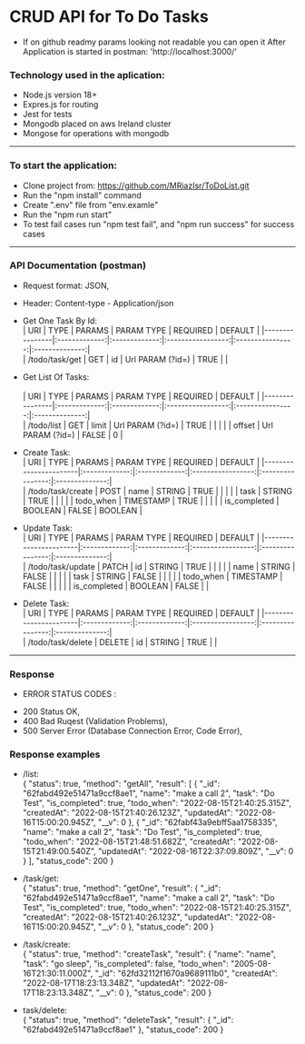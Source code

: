 # CRUD API for To Do Tasks 
* If on github readmy params looking not readable you can open it After Application is started in postman: 'http://localhost:3000/' 

### Technology used in the aplication: ###
* Node.js version 18+
* Expres.js for routing
* Jest for tests
* Mongodb placed on aws Ireland cluster
* Mongose for operations with mongodb  
---------------------------------------------------------------------------------- 
### To start the application:
* Clone project from: https://github.com/MRiazIsr/ToDoList.git  
* Run the "npm install" command
* Create ".env" file from "env.examle"  
* Run the "npm run start"
* To test fail cases run "npm test fail", and "npm run success" for success cases  
------------------------------------------------------------------------------------------------------------------    
### API Documentation (postman)
* Request format: JSON,
* Header: Content-type - Application/json


* Get One Task By Id:<br>
|      URI       |      TYPE     |    PARAMS     |     PARAM TYPE    |     REQUIRED     |     DEFAULT    | 
|----------------|:-------------:|:-------------:|:-----------------:|:----------------:|:--------------:|         
| /todo/task/get |      GET      |      id       |  Url PARAM (?id=) |       TRUE       |                |

* Get List Of Tasks:<br>  
|      URI       |      TYPE     |    PARAMS     |     PARAM TYPE    |     REQUIRED     |     DEFAULT    | 
|----------------|:-------------:|:-------------:|:-----------------:|:----------------:|:--------------:|         
|   /todo/list   |      GET      |     limit     |  Url PARAM (?id=) |       TRUE       |                |
|                |               |     offset    |  Url PARAM (?id=) |       FALSE      |       0        |

* Create Task:<br> 
|      URI              |      TYPE     |    PARAMS     |     PARAM TYPE    |     REQUIRED     |     DEFAULT    | 
|-----------------------|:-------------:|:-------------:|:-----------------:|:----------------:|:--------------:|         
|   /todo/task/create   |     POST      |      name     |       STRING      |       TRUE       |                |
|                       |               |      task     |       STRING      |       TRUE       |                |
|                       |               |   todo_when   |      TIMESTAMP    |       TRUE       |                |
|                       |               |  is_completed |       BOOLEAN     |       FALSE      |     BOOLEAN    |

* Update Task:<br>
|      URI              |      TYPE     |    PARAMS     |     PARAM TYPE    |     REQUIRED     |     DEFAULT    | 
|-----------------------|:-------------:|:-------------:|:-----------------:|:----------------:|:--------------:|         
|   /todo/task/update   |     PATCH     |       id      |       STRING      |       TRUE       |                |
|                       |               |      name     |       STRING      |       FALSE      |                |
|                       |               |      task     |       STRING      |       FALSE      |                |
|                       |               |   todo_when   |      TIMESTAMP    |       FALSE      |                |
|                       |               |  is_completed |       BOOLEAN     |       FALSE      |                |

* Delete Task:<br>
|      URI              |      TYPE     |    PARAMS     |     PARAM TYPE    |     REQUIRED     |     DEFAULT    | 
|-----------------------|:-------------:|:-------------:|:-----------------:|:----------------:|:--------------:|         
|   /todo/task/delete   |     DELETE    |       id      |       STRING      |       TRUE       |                |

------------------------------------------------------------------------------------------------------------------  
### Response                                   
* ERROR STATUS CODES :
- 200 Status OK,
- 400 Bad Ruqest (Validation Problems),
- 500 Server Error (Database Connection Error, Code Error),
### Response examples
* /list:<br> 
 {
    "status": true,
    "method": "getAll",
    "result": [
        {
            "_id": "62fabd492e51471a9ccf8ae1",
            "name": "make a call 2",
            "task": "Do Test",
            "is_completed": true,
            "todo_when": "2022-08-15T21:40:25.315Z",
            "createdAt": "2022-08-15T21:40:26.123Z",
            "updatedAt": "2022-08-16T15:00:20.945Z",
            "__v": 0
        },
        {
            "_id": "62fabf43a9ebff5aa1758335",
            "name": "make a call 2",
            "task": "Do Test",
            "is_completed": true,
            "todo_when": "2022-08-15T21:48:51.682Z",
            "createdAt": "2022-08-15T21:49:00.540Z",
            "updatedAt": "2022-08-16T22:37:09.809Z",
            "__v": 0
        }
    ],
    "status_code": 200
}

* /task/get:<br>
{
    "status": true,
    "method": "getOne",
    "result": {
        "_id": "62fabd492e51471a9ccf8ae1",
        "name": "make a call 2",
        "task": "Do Test",
        "is_completed": true,
        "todo_when": "2022-08-15T21:40:25.315Z",
        "createdAt": "2022-08-15T21:40:26.123Z",
        "updatedAt": "2022-08-16T15:00:20.945Z",
        "__v": 0
    },
    "status_code": 200
}
* /task/create:<br> 
{
    "status": true,
    "method": "createTask",
    "result": {
        "name": "name",
        "task": "go sleep",
        "is_completed": false,
        "todo_when": "2005-08-16T21:30:11.000Z",
        "_id": "62fd32112f1670a9689111b0",
        "createdAt": "2022-08-17T18:23:13.348Z",
        "updatedAt": "2022-08-17T18:23:13.348Z",
        "__v": 0
    },
    "status_code": 200
}
* task/delete:<br> 
{
    "status": true,
    "method": "deleteTask",
    "result": {
        "_id": "62fabd492e51471a9ccf8ae1"
    },
    "status_code": 200
}      
